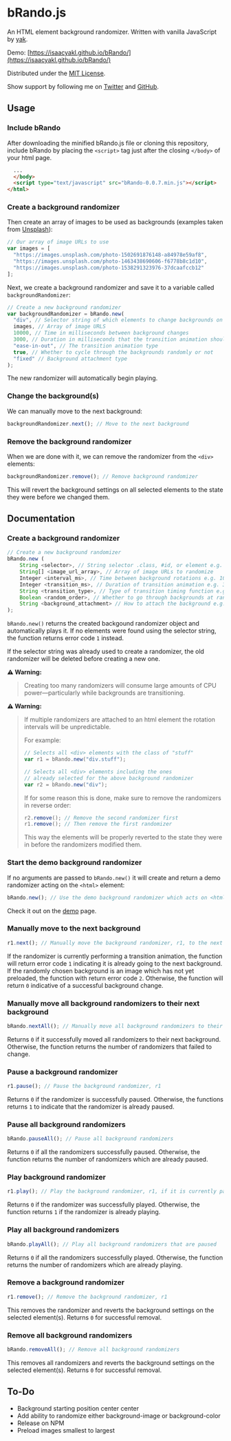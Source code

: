 # bRando.js

An HTML element background randomizer. Written with vanilla JavaScript by [yak](https://www.isaacyakl.com).

Demo: [https://isaacyakl.github.io/bRando/](https://isaacyakl.github.io/bRando/)

Distributed under the [MIT License](https://isaacyakl.github.io/bRando/LICENSE).

Show support by following me on [Twitter](https://www.twitter.com/isaacyakl) and [GitHub](https://github.com/isaacyakl).

## Usage

### Include bRando

After downloading the minified bRando.js file or cloning this repository, include bRando by placing the `<script>` tag just after the closing `</body>` of your html page.

```html
  ...
  </body>
  <script type="text/javascript" src="bRando-0.0.7.min.js"></script>
</html>
```

### Create a background randomizer

Then create an array of images to be used as backgrounds (examples taken from [Unsplash](https://www.unsplash.com)):

```javascript
// Our array of image URLs to use
var images = [
  "https://images.unsplash.com/photo-1502691876148-a84978e59af8",
  "https://images.unsplash.com/photo-1463438690606-f6778b8c1d10",
  "https://images.unsplash.com/photo-1538291323976-37dcaafccb12"
];
```

Next, we create a background randomizer and save it to a variable called `backgroundRandomizer`:

```javascript
// Create a new background randomizer
var backgroundRandomizer = bRando.new(
  "div", // Selector string of which elements to change backgrounds on
  images, // Array of image URLS
  10000, // Time in milliseconds between background changes
  3000, // Duration in milliseconds that the transition animation should take
  "ease-in-out", // The transition animation type
  true, // Whether to cycle through the backgrounds randomly or not
  "fixed" // Background attachment type
);
```

The new randomizer will automatically begin playing.

### Change the background(s)

We can manually move to the next background:

```javascript
backgroundRandomizer.next(); // Move to the next background
```

### Remove the background randomizer

When we are done with it, we can remove the randomizer from the `<div>` elements:

```javascript
backgroundRandomizer.remove(); // Remove background randomizer
```

This will revert the background settings on all selected elements to the state they were before we changed them.

## Documentation

### Create a background randomizer

```javascript
// Create a new background randomizer
bRando.new (
    String <selector>, // String selector .class, #id, or element e.g. "div"
    String[] <image_url_array>, // Array of image URLs to randomize
    Integer <interval_ms>, // Time between background rotations e.g. 10000
    Integer <transition_ms>, // Duration of transition animation e.g. 3000
    String <transition_type>, // Type of transition timing function e.g. "ease-in-out". See https://developer.mozilla.org/en-US/docs/Web/CSS/transition-timing-function
    Boolean <random_order>, // Whether to go through backgrounds at random or not e.g. false
    String <background_attachment> // How to attach the background e.g. "fixed". See https://developer.mozilla.org/en-US/docs/Web/CSS/background-attachment
);
```

`bRando.new()` returns the created backgound randomizer object and automatically plays it. If no elements were found using the selector string, the function returns error code `1` instead.

If the selector string was already used to create a randomizer, the old randomizer will be deleted before creating a new one.

**⚠️ Warning:**

> Creating too many randomizers will consume large amounts of CPU power—particularly while backgrounds are transitioning.

**⚠️ Warning:**

> If multiple randomizers are attached to an html element the rotation intervals will be unpredictable.
>
> For example:
>
> ```javascript
> // Selects all <div> elements with the class of "stuff"
> var r1 = bRando.new("div.stuff");
>
> // Selects all <div> elements including the ones
> // already selected for the above background randomizer
> var r2 = bRando.new("div");
> ```
> 
> If for some reason this is done, make sure to remove the randomizers in reverse order:
>
> ```javascript
> r2.remove(); // Remove the second randomizer first
> r1.remove(); // Then remove the first randomizer
> ```
> This way the elements will be properly reverted to the state they were in before the randomizers modified them.

### Start the demo background randomizer

If no arguments are passed to `bRando.new()` it will create and return a demo randomizer acting on the `<html>` element:

```javascript
bRando.new(); // Use the demo background randomizer which acts on <html>
```

Check it out on the [demo](https://isaacyakl.github.io/bRando/) page.

### Manually move to the next background

```javascript
r1.next(); // Manually move the background randomizer, r1, to the next background
```

If the randomizer is currently performing a transition animation, the function will return error code `1` indicating it is already going to the next background. If the randomly chosen background is an image which has not yet preloaded, the function with return error code `2`. Otherwise, the function will return `0` indicative of a successful background change.

### Manually move all background randomizers to their next background

```javascript
bRando.nextAll(); // Manually move all background randomizers to their next background
```

Returns `0` if it successfully moved all randomizers to their next background. Otherwise, the function returns the number of randomizers that failed to change.

### Pause a background randomizer

```javascript
r1.pause(); // Pause the background randomizer, r1
```

Returns `0` if the randomizer is successfully paused. Otherwise, the functions returns `1` to indicate that the randomizer is already paused.

### Pause all background randomizers

```javascript
bRando.pauseAll(); // Pause all background randomizers
```

Returns `0` if all the randomizers successfully paused. Otherwise, the function returns the number of randomizers which are already paused.

### Play background randomizer

```javascript
r1.play(); // Play the background randomizer, r1, if it is currently paused
```

Returns `0` if the randomizer was successfully played. Otherwise, the function returns `1` if the randomizer is already playing.

### Play all background randomizers

```javascript
bRando.playAll(); // Play all background randomizers that are paused
```

Returns `0` if all the randomizers successfully played. Otherwise, the function returns the number of randomizers which are already playing.

### Remove a background randomizer

```javascript
r1.remove(); // Remove the background randomizer, r1
```

This removes the randomizer and reverts the background settings on the selected element(s). Returns `0` for successful removal.

### Remove all background randomizers

```javascript
bRando.removeAll(); // Remove all background randomizers
```

This removes all randomizers and reverts the background settings on the selected element(s). Returns `0` for successful removal.

## To-Do
- Background starting position center center
- Add ability to randomize either background-image or background-color
- Release on NPM
- Preload images smallest to largest
